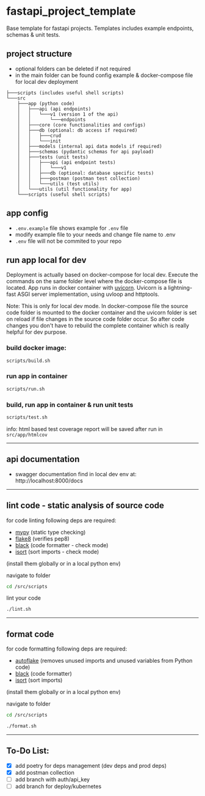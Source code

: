 # fastapi_project_template

Base template for fastapi projects. Templates includes example endpoints, schemas & unit tests.

## project structure

- optional folders can be deleted if not required
- in the main folder can be found config example & docker-compose file for local dev deployment

```
├───scripts (includes useful shell scripts)
└───src
    ├───app (python code)
    │   ├───api (api endpoints)
    │   │   └───v1 (version 1 of the api)
    │   │       └───endpoints
    │   ├───core (core functionalities and configs)
    │   ├───db (optional: db access if required)
    │   │   ├───crud
    │   │   └───init
    │   ├───models (internal api data models if required)
    │   ├───schemas (pydantic schemas for api payload)
    │   ├───tests (unit tests)
    │   │   ├───api (api endpoint tests)
    │   │   │   └───v1
    │   │   ├───db (optional: database specific tests)
    │   │   ├───postman (postman test collection)
    │   │   └───utils (test utils)
    │   └───utils (util functionality for app)
    └───scripts (useful shell scripts)
```

## app config

- `.env.example` file shows example for `.env` file
- modify example file to your needs and change file name to .env
- `.env` file will not be commited to your repo

## run app local for dev

Deployment is actually based on docker-compose for local dev. Execute the commands on the same folder level where the docker-compose file is located.
App runs in docker container with [uvicorn](https://www.uvicorn.org/). Uvicorn is a lightning-fast ASGI server implementation, using uvloop and httptools.

Note: This is only for local dev mode. In docker-compose file the source code folder is mounted to the docker container and the uvicorn folder is set on reload if file changes in the source code folder occur. So after code changes you don't have to rebuild the complete container which is really helpful for dev purpose.

### build docker image:

```sh
scripts/build.sh
```

### run app in container

```sh
scripts/run.sh
```

### build, run app in container & run unit tests

```sh
scripts/test.sh
```

info: html based test coverage report will be saved after run in `src/app/htmlcov`

---

## api documentation

- swagger documentation find in local dev env at: http://localhost:8000/docs

---

## lint code - static analysis of source code

for code linting following deps are required:

- [mypy](https://mypy.readthedocs.io/en/stable/introduction.html) (static type checking)
- [flake8](https://pypi.org/project/flake8/) (verifies pep8)
- [black](https://pypi.org/project/black/) (code formatter - check mode)
- [isort](https://pypi.org/project/isort/) (sort imports - check mode)

(install them globally or in a local python env)

navigate to folder

```sh
cd /src/scripts
```

lint your code

```sh
./lint.sh
```

---

## format code

for code formatting following deps are required:

- [autoflake](https://pypi.org/project/autoflake/) (removes unused imports and unused variables from Python code)
- [black](https://pypi.org/project/black/) (code formatter)
- [isort](https://pypi.org/project/isort/) (sort imports)

(install them globally or in a local python env)

navigate to folder

```sh
cd /src/scripts
```

```sh
./format.sh
```

---

## To-Do List:

- [x] add poetry for deps management (dev deps and prod deps)
- [x] add postman collection
- [ ] add branch with auth/api_key
- [ ] add branch for deploy/kubernetes
